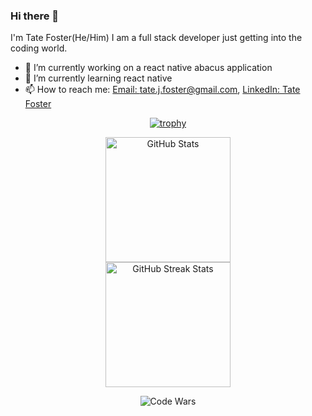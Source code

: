 

### Hi there 👋

I'm Tate Foster(He/Him) I am a full stack developer just getting into the coding world. 


- 🔭 I’m currently working on a react native abacus application
- 🌱 I’m currently learning react native
- 📫 How to reach me: [Email: tate.j.foster@gmail.com](mailto:tate.j.foster@gmail.com), [LinkedIn: Tate Foster](https://www.linkedin.com/in/tate-foster-774620246/)

<div align=center>

[![trophy](https://github-profile-trophy.vercel.app/?username=tatefoster&theme=onedark)](https://github.com/ryo-ma/github-profile-trophy)

 <img src="https://github-readme-stats.vercel.app/api?username=tatefoster&title_color=6FDA44&text_color=FFFFFF&show_icons=true&icon_color=6FDA44&include_all_commits=true&count_private=true&theme=dark" alt="GitHub Stats" height="200" />
 <br>
 <img src="https://github-readme-streak-stats.herokuapp.com/?user=tatefoster&theme=dark&date_format=j%20M%5B%20Y%5D&currStreakLabel=6FDA44&fire=6FDA44&ring=6FDA44" alt="GitHub Streak Stats" height="200" />
<br>

![Code Wars](https://www.codewars.com/users/TateFoster/badges/large)

</div>
